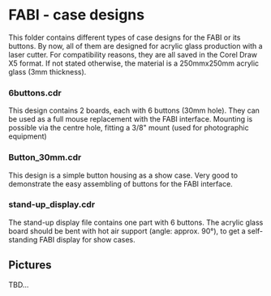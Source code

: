 # FABI - case designs

This folder contains different types of case designs for the FABI or its buttons.
By now, all of them are designed for acrylic glass production with a laser cutter.
For compatibility reasons, they are all saved in the Corel Draw X5 format.
If not stated otherwise, the material is a 250mmx250mm acrylic glass (3mm thickness).

### 6buttons.cdr

This design contains 2 boards, each with 6 buttons (30mm hole).
They can be used as a full mouse replacement with the FABI interface.
Mounting is possible via the centre hole, fitting a 3/8" mount (used for photographic equipment)

### Button_30mm.cdr

This design is a simple button housing as a show case.
Very good to demonstrate the easy assembling of buttons for the FABI interface.

### stand-up_display.cdr

The stand-up display file contains one part with 6 buttons. The acrylic glass board should be bent with hot air support (angle: approx. 90°), to get a self-standing FABI display for show cases.


## Pictures

TBD...
